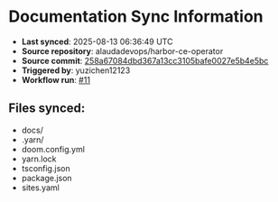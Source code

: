 # Documentation Sync Information

- **Last synced**: 2025-08-13 06:36:49 UTC
- **Source repository**: alaudadevops/harbor-ce-operator
- **Source commit**: [258a67084dbd367a13cc3105bafe0027e5b4e5bc](https://github.com/alaudadevops/harbor-ce-operator/commit/258a67084dbd367a13cc3105bafe0027e5b4e5bc)
- **Triggered by**: yuzichen12123
- **Workflow run**: [#11](https://github.com/alaudadevops/harbor-ce-operator/actions/runs/16929547208)

## Files synced:
- docs/
- .yarn/
- doom.config.yml
- yarn.lock
- tsconfig.json
- package.json
- sites.yaml
